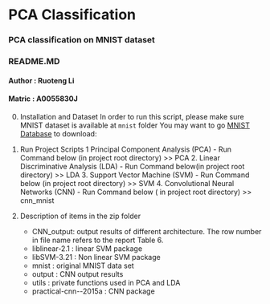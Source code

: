 # PCA Classification
### PCA classification on MNIST dataset
###  README.MD 
####  Author : Ruoteng Li
####  Matric : A0055830J

0. Installation and Dataset
In order to run this script, please make sure MNIST dataset is available at ```mnist``` folder
You may want to go [MNIST Database](http://yann.lecun.com/exdb/mnist/) to download: 

1. Run Project Scripts 
	1 Principal Component Analysis (PCA) - Run Command below (in project root directory)
		>> PCA
	2. Linear Discriminative Analysis (LDA) - Run Command below(in project root directory)
		>> LDA
	3. Support Vector Machine (SVM) - Run Command below (in project root directory)
		>> SVM
	4. Convolutional Neural Networks (CNN) - Run Command below ( in project root directory)
		>> cnn_mnist
		
2. Description of items in the zip folder
	- CNN_output: output results of different architecture. The row number in file name refers to the 	report Table 6. 
	- liblinear-2.1 : linear SVM package
	- libSVM-3.21   : Non linear SVM package
	- mnist         : original MNIST data set
	- output        : CNN output results
	- utils         : private functions used in PCA and LDA
	- practical-cnn--2015a : CNN package